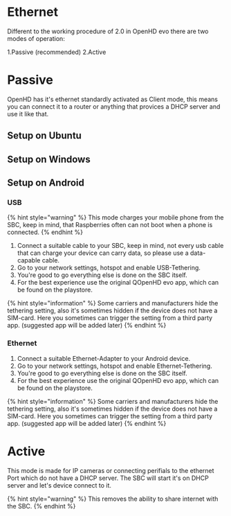 # Ethernet

Different to the working procedure of 2.0 in OpenHD evo there are two modes of operation:

1.Passive (recommended)
2.Active

# Passive

OpenHD has it's ethernet standardly activated as Client mode, this means you can connect it to a router or anything that provices a DHCP server and use it like that.

## Setup on Ubuntu

## Setup on Windows

## Setup on Android

### USB

{% hint style="warning" %}
This mode charges your mobile phone from the SBC, keep in mind, that Raspberries often can not boot when a phone is connected.
{% endhint %}

1. Connect a suitable cable to your SBC, keep in mind, not every usb cable that can charge your device can carry data, so please use a data-capable cable.
2. Go to your network settings, hotspot and enable USB-Tethering.
3. You're good to go everything else is done on the SBC itself.
4. For the best experience use the original QOpenHD evo app, which can be found on the playstore.

{% hint style="information" %}
Some carriers and manufacturers hide the tethering setting, also it's sometimes hidden if the device does not have a SIM-card. Here you sometimes can trigger the setting from a third party app. (suggested app will be added later)
{% endhint %}

### Ethernet

1. Connect a suitable Ethernet-Adapter to your Android device.
2. Go to your network settings, hotspot and enable Ethernet-Tethering.
3. You're good to go everything else is done on the SBC itself.
4. For the best experience use the original QOpenHD evo app, which can be found on the playstore.

{% hint style="information" %}
Some carriers and manufacturers hide the tethering setting, also it's sometimes hidden if the device does not have a SIM-card. Here you sometimes can trigger the setting from a third party app. (suggested app will be added later)
{% endhint %}

# Active
This mode is made for IP cameras or connecting perifials to the ethernet Port which do not have a DHCP server.
The SBC will start it's on DHCP server and let's device connect to it.

{% hint style="warning" %}
This removes the ability to share internet with the SBC.
{% endhint %}
